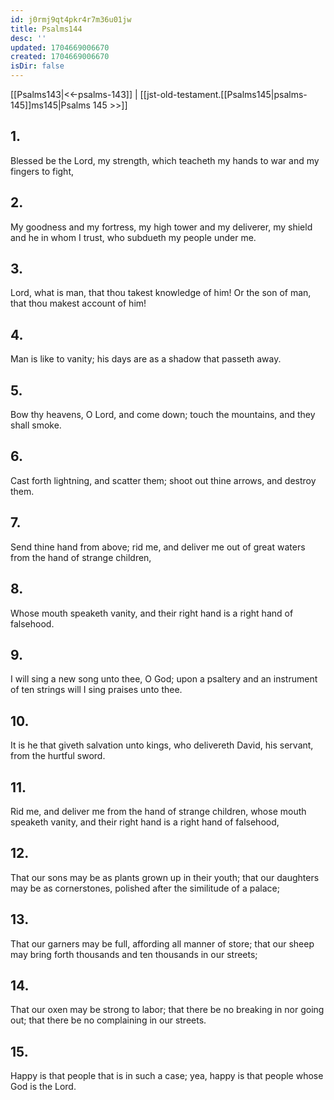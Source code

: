```yaml
---
id: j0rmj9qt4pkr4r7m36u01jw
title: Psalms144
desc: ''
updated: 1704669006670
created: 1704669006670
isDir: false
---
```

[[Psalms143|<<-psalms-143]] | [[jst-old-testament.[[Psalms145|psalms-145]]ms145|Psalms 145 >>]]
## 1.
Blessed be the Lord, my strength, which teacheth my hands to war and my fingers to fight,
## 2.
My goodness and my fortress, my high tower and my deliverer, my shield and he in whom I trust, who subdueth my people under me.
## 3.
Lord, what is man, that thou takest knowledge of him! Or the son of man, that thou makest account of him!
## 4.
Man is like to vanity; his days are as a shadow that passeth away.
## 5.
Bow thy heavens, O Lord, and come down; touch the mountains, and they shall smoke.
## 6.
Cast forth lightning, and scatter them; shoot out thine arrows, and destroy them.
## 7.
Send thine hand from above; rid me, and deliver me out of great waters from the hand of strange children,
## 8.
Whose mouth speaketh vanity, and their right hand is a right hand of falsehood.
## 9.
I will sing a new song unto thee, O God; upon a psaltery and an instrument of ten strings will I sing praises unto thee.
## 10.
It is he that giveth salvation unto kings, who delivereth David, his servant, from the hurtful sword.
## 11.
Rid me, and deliver me from the hand of strange children, whose mouth speaketh vanity, and their right hand is a right hand of falsehood,
## 12.
That our sons may be as plants grown up in their youth; that our daughters may be as cornerstones, polished after the similitude of a palace;
## 13.
That our garners may be full, affording all manner of store; that our sheep may bring forth thousands and ten thousands in our streets;
## 14.
That our oxen may be strong to labor; that there be no breaking in nor going out; that there be no complaining in our streets.
## 15.
Happy is that people that is in such a case; yea, happy is that people whose God is the Lord.


